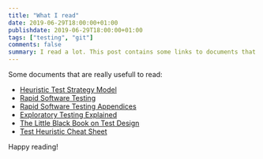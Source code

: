```yaml
---
title: "What I read"
date: 2019-06-29T18:00:00+01:00
publishdate: 2019-06-29T18:00:00+01:00
tags: ["testing", "git"]
comments: false
summary: I read a lot. This post contains some links to documents that every tester should read.
---
```


Some documents that are really usefull to read:

  * [Heuristic Test Strategy Model](http://www.satisfice.com/tools/htsm.pdf)
  * [Rapid Software Testing](http://www.satisfice.com/rst.pdf)
  * [Rapid Software Testing Appendices](http://www.satisfice.com/rst-appendices.pdf)
  * [Exploratory Testing Explained](http://www.satisfice.com/articles/et-article.pdf)
  * [The Little Black Book on Test Design](http://www.thetesteye.com/papers/TheLittleBlackBookOnTestDesign.pdf)
  * [Test Heuristic Cheat Sheet](http://testobsessed.com/wp-content/uploads/2011/04/testheuristicscheatsheetv1.pdf)

Happy reading!